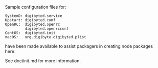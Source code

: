 Sample configuration files for:
```
SystemD: digibyted.service
Upstart: digibyted.conf
OpenRC:  digibyted.openrc
         digibyted.openrcconf
CentOS:  digibyted.init
macOS:   org.digibyte.digibyted.plist
```
have been made available to assist packagers in creating node packages here.

See doc/init.md for more information.
